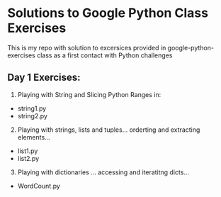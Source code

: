 # Solutions to Google Python Class Exercises
This is my repo with solution to excersices provided in google-python-exercises class as a first contact with Python challenges

## Day 1 Exercises:

1. Playing with String and Slicing Python Ranges in:
  * string1.py
  * string2.py

2. Playing with strings, lists and tuples... orderting and extracting elements...
  * list1.py
  * list2.py

3. Playing with dictionaries ... accessing and iteratitng dicts...
  * WordCount.py
  
